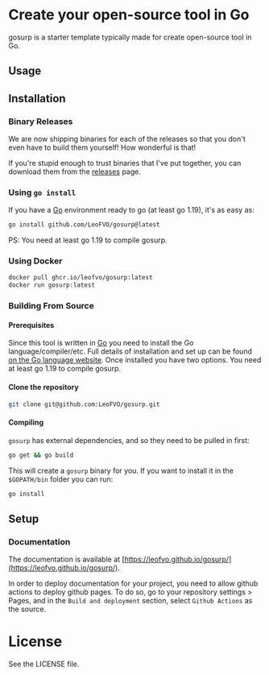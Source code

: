# Create your open-source tool in Go

gosurp is a starter template typically made for create open-source tool in Go.

## Usage

## Installation

### Binary Releases

We are now shipping binaries for each of the releases so that you don't even have to build them yourself! How wonderful is that!

If you're stupid enough to trust binaries that I've put together, you can download them from the [releases](https://github.com/LeoFVO/gosurp/releases) page.

### Using `go install`

If you have a [Go](https://golang.org/) environment ready to go (at least go 1.19), it's as easy as:

```bash
go install github.com/LeoFVO/gosurp@latest
```

PS: You need at least go 1.19 to compile gosurp.

### Using Docker

```bash
docker pull ghcr.io/leofvo/gosurp:latest
docker run gosurp:latest
```

### Building From Source

#### Prerequisites

Since this tool is written in [Go](https://golang.org/) you need to install the Go language/compiler/etc. Full details of installation and set up can be found [on the Go language website](https://golang.org/doc/install). Once installed you have two options. You need at least go 1.19 to compile gosurp.

#### Clone the repository

```bash
git clone git@github.com:LeoFVO/gosurp.git
```

#### Compiling

`gosurp` has external dependencies, and so they need to be pulled in first:

```bash
go get && go build
```

This will create a `gosurp` binary for you. If you want to install it in the `$GOPATH/bin` folder you can run:

```bash
go install
```

## Setup

### Documentation

The documentation is available at [https://leofvo.github.io/gosurp/](https://leofvo.github.io/gosurp/).

In order to deploy documentation for your project, you need to allow github actions to deploy github pages. To do so, go to your repository settings > Pages, and in the `Build and deployment` section, select `Github Actions` as the source.

# License

See the LICENSE file.
